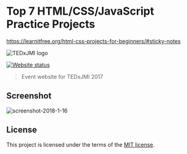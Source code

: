 # Top 7 HTML/CSS/JavaScript Practice Projects

https://learnitfree.org/html-css-projects-for-beginners/#sticky-notes

![TEDxJMI logo](res/images/logos/light.png)

[![Website status](https://img.shields.io/website-up-down-green-red/https/tedxjmi.netlify.com.svg?label=Website%20status&style=for-the-badge)](https://tedxjmi.netlify.com)

> Event website for TEDxJMI 2017

## Screenshot

![screenshot-2018-1-16](https://user-images.githubusercontent.com/11466676/34989795-e0b351e2-fae9-11e7-95ea-d42b85d4b6cd.jpg)

## License

This project is licensed under the terms of the [MIT license](LICENSE).
